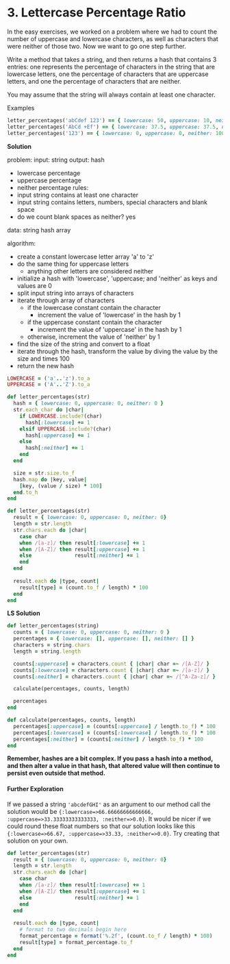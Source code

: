 # 3. Lettercase Percentage Ratio

In the easy exercises, we worked on a problem where we had to count the number of uppercase and lowercase characters, as well as characters that were neither of those two. Now we want to go one step further.

Write a method that takes a string, and then returns a hash that contains 3 entries: one represents the percentage of characters in the string that are lowercase letters, one the percentage of characters that are uppercase letters, and one the percentage of characters that are neither.

You may assume that the string will always contain at least one character.

Examples

```ruby
letter_percentages('abCdef 123') == { lowercase: 50, uppercase: 10, neither: 40 }
letter_percentages('AbCd +Ef') == { lowercase: 37.5, uppercase: 37.5, neither: 25 }
letter_percentages('123') == { lowercase: 0, uppercase: 0, neither: 100 }
```

**Solution**

problem:
input: string
output: hash

  - lowercase percentage
  - uppercase percentage
  - neither percentage
rules:
- input string contains at least one character
- input string contains letters, numbers, special characters and blank space
- do we count blank spaces as neither? yes

data:
string
hash
array

algorithm:
- create a constant lowercase letter array 'a' to 'z'
- do the same thing for uppercase letters 
  - anything other letters are considered neither
- initialize a hash with 'lowercase', 'uppercase; and 'neither' as keys and values are 0
- split input string into arrays of characters
- iterate through array of characters
  - if the lowercase constant contain the character
    - increment the value of 'lowercase' in the hash by 1
  - if the uppercase constant contain the character
    -  increment the value of 'uppercase' in the hash by 1
  - otherwise, increment the value of 'neither' by 1
- find the size of the string and convert to a float
- iterate through the hash, transform the value by diving the value by the size and times 100
- return the new hash

```ruby
LOWERCASE = ('a'..'z').to_a
UPPERCASE = ('A'..'Z').to_a

def letter_percentages(str)
  hash = { lowercase: 0, uppercase: 0, neither: 0 }
  str.each_char do |char|
    if LOWERCASE.include?(char)
      hash[:lowercase] += 1
    elsif UPPERCASE.include?(char)
      hash[:uppercase] += 1
    else
      hash[:neither] += 1
    end
  end

  size = str.size.to_f
  hash.map do |key, value|
    [key, (value / size) * 100]
  end.to_h
end
```



```ruby
def letter_percentages(str)
  result = { lowercase: 0, uppercase: 0, neither: 0}
  length = str.length
  str.chars.each do |char|
    case char
    when /[a-z]/ then result[:lowercase] += 1
    when /[A-Z]/ then result[:uppercase] += 1
    else              result[:neither] += 1
    end
  end
  
  result.each do |type, count|
    result[type] = (count.to_f / length) * 100
  end
end
```

**LS Solution**

```ruby
def letter_percentages(string)
  counts = { lowercase: 0, uppercase: 0, neither: 0 }
  percentages = { lowercase: [], uppercase: [], neither: [] }
  characters = string.chars
  length = string.length

  counts[:uppercase] = characters.count { |char| char =~ /[A-Z]/ }
  counts[:lowercase] = characters.count { |char| char =~ /[a-z]/ }
  counts[:neither] = characters.count { |char| char =~ /[^A-Za-z]/ }

  calculate(percentages, counts, length)

  percentages
end

def calculate(percentages, counts, length)
  percentages[:uppercase] = (counts[:uppercase] / length.to_f) * 100
  percentages[:lowercase] = (counts[:lowercase] / length.to_f) * 100
  percentages[:neither] = (counts[:neither] / length.to_f) * 100
end
```

**Remember, hashes are a bit complex. If you pass a hash into a method, and then alter a value in that hash, that altered value will then continue to persist even outside that method.**

#### Further Exploration

If we passed a string `'abcdefGHI'` as an argument to our method call the solution would be `{:lowercase=>66.66666666666666, :uppercase=>33.33333333333333, :neither=>0.0}`. It would be nicer if we could round these float numbers so that our solution looks like this `{:lowercase=>66.67, :uppercase=>33.33, :neither=>0.0}`. Try creating that solution on your own.

```ruby
def letter_percentages(str)
  result = { lowercase: 0, uppercase: 0, neither: 0}
  length = str.length
  str.chars.each do |char|
    case char
    when /[a-z]/ then result[:lowercase] += 1
    when /[A-Z]/ then result[:uppercase] += 1
    else              result[:neither] += 1
    end
  end
  
  result.each do |type, count|
    # format to two decimals begin here
    format_percentage = format('%.2f', (count.to_f / length) * 100)
    result[type] = format_percentage.to_f
  end
end
```



